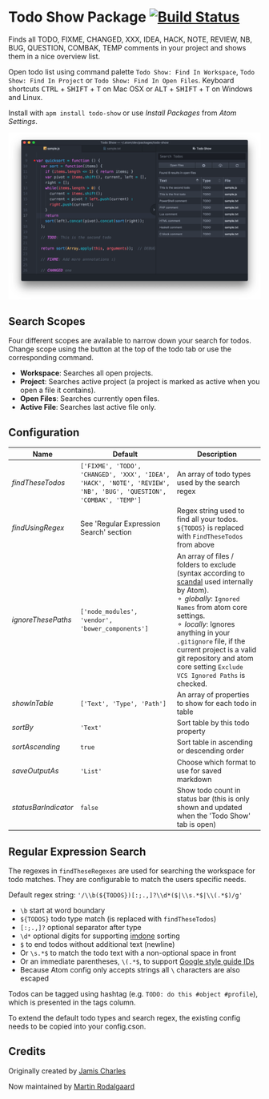 # Todo Show Package [![Build Status](https://travis-ci.org/mrodalgaard/atom-todo-show.svg)](https://travis-ci.org/mrodalgaard/atom-todo-show)

Finds all TODO, FIXME, CHANGED, XXX, IDEA, HACK, NOTE, REVIEW, NB, BUG, QUESTION, COMBAK, TEMP comments in your project and shows them in a nice overview list.

Open todo list using command palette `Todo Show: Find In Workspace`, `Todo Show: Find In Project` or `Todo Show: Find In Open Files`. Keyboard shortcuts <kbd>CTRL</kbd> + <kbd>SHIFT</kbd> + <kbd>T</kbd> on Mac OSX or <kbd>ALT</kbd> + <kbd>SHIFT</kbd> + <kbd>T</kbd> on Windows and Linux.

Install with `apm install todo-show` or use *Install Packages* from *Atom Settings*.

![todo-show-package](https://raw.githubusercontent.com/mrodalgaard/atom-todo-show/master/screenshots/preview.png)

## Search Scopes

Four different scopes are available to narrow down your search for todos. Change scope using the button at the top of the todo tab or use the corresponding command.
* __Workspace__: Searches all open projects.
* __Project__: Searches active project (a project is marked as active when you open a file it contains).
* __Open Files__: Searches currently open files.
* __Active File__: Searches last active file only.

## Configuration

Name                  | Default                                 | Description
----------------------|-----------------------------------------|------------
_findTheseTodos_      | `['FIXME', 'TODO', 'CHANGED', 'XXX', 'IDEA', 'HACK', 'NOTE', 'REVIEW', 'NB', 'BUG', 'QUESTION', 'COMBAK', 'TEMP']` | An array of todo types used by the search regex
_findUsingRegex_      | See 'Regular Expression Search' section | Regex string used to find all your todos. `${TODOS}` is replaced with `FindTheseTodos` from above
_ignoreThesePaths_    | `['node_modules', 'vendor', 'bower_components']` | An array of files / folders to exclude (syntax according to [scandal](https://github.com/atom/scandal) used internally by Atom). <br> ⚬ _globally_: `Ignored Names` from atom core settings. <br> ⚬ _locally_: Ignores anything in your `.gitignore` file, if the current project is a valid git repository and atom core setting `Exclude VCS Ignored Paths` is checked.
_showInTable_         | `['Text', 'Type', 'Path']`              | An array of properties to show for each todo in table
_sortBy_              | `'Text'`                                | Sort table by this todo property
_sortAscending_       | `true`                                  | Sort table in ascending or descending order
_saveOutputAs_        | `'List'`                                | Choose which format to use for saved markdown
_statusBarIndicator_  | `false`                                 | Show todo count in status bar (this is only shown and updated when the 'Todo Show' tab is open)

## Regular Expression Search

The regexes in `findTheseRegexes` are used for searching the workspace for todo matches. They are configurable to match the users specific needs.

Default regex string: `'/\\b(${TODOS})[:;.,]?\\d*($|\\s.*$|\\(.*$)/g'`
* `\b` start at word boundary
* `${TODOS}` todo type match (is replaced with `findTheseTodos`)
* `[:;.,]?` optional separator after type
* `\d*` optional digits for supporting [imdone](http://imdone.io/) sorting
* `$` to end todos without additional text (newline)
* Or `\s.*$` to match the todo text with a non-optional space in front
* Or an immediate parentheses, `\(.*$`, to support [Google style guide IDs](https://google.github.io/styleguide/cppguide.html#TODO_Comments)
* Because Atom config only accepts strings all `\` characters are also escaped

Todos can be tagged using hashtag (e.g. `TODO: do this #object #profile`), which is presented in the tags column.

To extend the default todo types and search regex, the existing config needs to be copied into your config.cson.

## Credits
Originally created by [Jamis Charles](https://github.com/jamischarles)

Now maintained by [Martin Rodalgaard](https://github.com/mrodalgaard)
